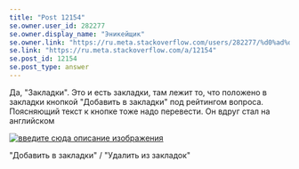 ```yaml
---
title: "Post 12154"
se.owner.user_id: 282277
se.owner.display_name: "Эникейщик"
se.owner.link: "https://ru.meta.stackoverflow.com/users/282277/%d0%ad%d0%bd%d0%b8%d0%ba%d0%b5%d0%b9%d1%89%d0%b8%d0%ba"
se.link: "https://ru.meta.stackoverflow.com/a/12154"
se.post_id: 12154
se.post_type: answer
---
```

<p>Да, &quot;Закладки&quot;. Это и есть закладки, там лежит то, что положено в закладки кнопкой &quot;Добавить в закладки&quot; под рейтингом вопроса. Поясняющий текст к кнопке тоже надо перевести. Он вдруг стал на английском</p>
<p><a href="https://i.stack.imgur.com/6KDaR.png" rel="nofollow noreferrer"><img src="https://i.stack.imgur.com/6KDaR.png" alt="введите сюда описание изображения" /></a></p>
<p>&quot;Добавить в закладки&quot; / &quot;Удалить из закладок&quot;</p>
